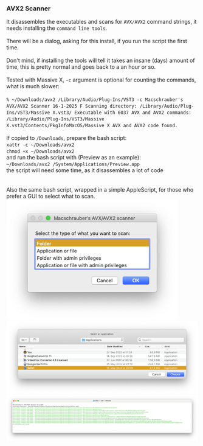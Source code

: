 ### AVX2 Scanner

It disassembles the executables and scans for `AVX/AVX2` command strings, it needs installing the `command line tools`.
<br>
<br>
There will be a dialog, asking for this install, if you run the script the first time.
<br>
<br>
Don't mind, if installing the tools will tell it takes an insane (days) amount of time, this is pretty normal and goes back to a an hour or so.
<br>
<br>
Tested with Massive X, `-c` argument is optional for counting the commands, what is much slower:
<br>
<br>
`% ~/Downloads/avx2 /Library/Audio/Plug-Ins/VST3 -c
Macschrauber's AVX/AVX2 Scanner 16-1-2025 F
Scanning directory: /Library/Audio/Plug-Ins/VST3/Massive X.vst3/
Executable with 6037 AVX and AVX2 commands: /Library/Audio/Plug-Ins/VST3/Massive X.vst3/Contents/PkgInfoMacOS/Massive X
AVX and AVX2 code found.`
<br>
<br>
If copied to `/Downloads`, prepare the bash script:
<br>
`xattr -c ~/Downloads/avx2`
<br>
`chmod +x ~/Downloads/avx2`
<br>
and run the bash script with (Preview as an example):
<br>
`~/Downloads/avx2 /System/Applications/Preview.app`
<br>
the script will need some time, as it disassembles a lot of code
<br>
<br>
<br>
Also the same bash script, wrapped in a simple AppleScript, for those who prefer a GUI to select what to scan.
<br>
![Screenshot](https://github.com/Macschrauber/Macschrauber-s-Rom-Dump/blob/main/assets/img_avx2/AVX2%20GUI%201%20select%20type.png)
![Screenshot](https://github.com/Macschrauber/Macschrauber-s-Rom-Dump/blob/main/assets/img_avx2/AVX2%20GUI%202%20select%20app.png)
![Screenshot](https://github.com/Macschrauber/Macschrauber-s-Rom-Dump/blob/main/assets/img_avx2/AVX2%20GUI%203%20terminal.png)


